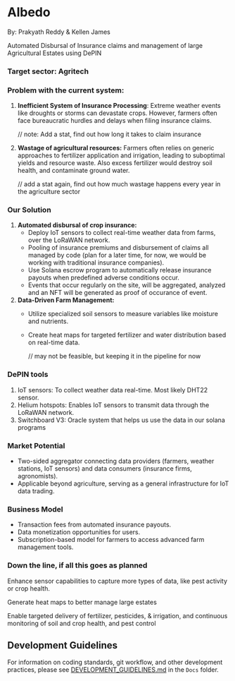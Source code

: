 # Albedo
By: Prakyath Reddy & Kellen James

Automated Disbursal of Insurance claims and management of large Agricultural Estates using DePIN

### **Target sector**: Agritech

### Problem with the current system:

1. **Inefficient System of Insurance Processing**: Extreme weather events like droughts or storms can devastate crops. However, farmers often face bureaucratic hurdles and delays when filing insurance claims. 
    
    // note: Add a stat, find out how long it takes to claim insurance 
    
2. ************************Wastage of agricultural resources:************************ Farmers often relies on generic approaches to fertilizer application and irrigation, leading to suboptimal yields and resource waste. Also excess fertilizer would destroy soil health, and contaminate ground water.
    
    // add a stat again, find out how much wastage happens every year in the agriculture sector 
    

### Our Solution

1. **Automated disbursal of crop insurance:**
    - Deploy IoT sensors to collect real-time weather data from farms, over the LoRaWAN network.
    - Pooling of insurance premiums and disbursement of claims all managed by code (plan for a later time, for now, we would be working with traditional insurance companies).
    - Use Solana escrow program to automatically release insurance payouts when predefined adverse conditions occur.
    - Events that occur regularly on the site, will be aggregated, analyzed and an NFT will be generated as proof of occurance of event.
2. ****Data-Driven Farm Management:****
    - Utilize specialized soil sensors to measure variables like moisture and nutrients.
    - Create heat maps for targeted fertilizer and water distribution based on real-time data.
        
        // may not be feasible, but keeping it in the pipeline for now
        

### DePIN tools

1. IoT sensors: To collect weather data real-time. Most likely DHT22 sensor. 
2. Helium hotspots: Enables IoT sensors to transmit data through the LoRaWAN network.
3. Switchboard V3: Oracle system that helps us use the data in our solana programs

### **Market Potential**

- Two-sided aggregator connecting data providers (farmers, weather stations, IoT sensors) and data consumers (insurance firms, agronomists).
- Applicable beyond agriculture, serving as a general infrastructure for IoT data trading.

### **Business Model**

- Transaction fees from automated insurance payouts.
- Data monetization opportunities for users.
- Subscription-based model for farmers to access advanced farm management tools.

### Down the line, if all this goes as planned

Enhance sensor capabilities to capture more types of data, like pest activity or crop health.

Generate heat maps to better manage large estates

Enable targeted delivery of fertilizer, pesticides, & irrigation, and continuous monitoring of soil and crop health, and pest control

## Development Guidelines

For information on coding standards, git workflow, and other development practices, please see [DEVELOPMENT_GUIDELINES.md](Docs/DEVELOPMENT_GUIDELINES.md) in the `Docs` folder.